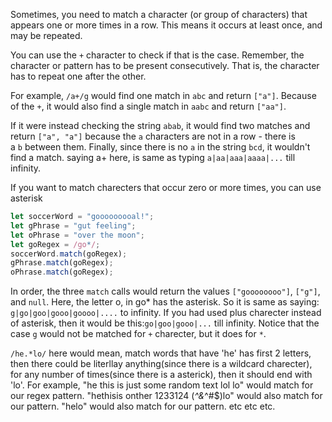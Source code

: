 Sometimes, you need to match a character (or group of characters) that appears one or more times in a row. This means it occurs at least once, and may be repeated.

You can use the `+` character to check if that is the case. Remember, the character or pattern has to be present consecutively. That is, the character has to repeat one after the other.

For example, `/a+/g` would find one match in `abc` and return `["a"]`. Because of the `+`, it would also find a single match in `aabc` and return `["aa"]`.

If it were instead checking the string `abab`, it would find two matches and return `["a", "a"]` because the `a` characters are not in a row - there is a `b` between them. Finally, since there is no `a` in the string `bcd`, it wouldn't find a match.
saying a+ here, is same as typing `a|aa|aaa|aaaa|...` till infinity. 

If you want to match charecters that occur zero or more times, you can use asterisk
```js
let soccerWord = "gooooooooal!";
let gPhrase = "gut feeling";
let oPhrase = "over the moon";
let goRegex = /go*/;
soccerWord.match(goRegex);
gPhrase.match(goRegex);
oPhrase.match(goRegex);
```
In order, the three `match` calls would return the values `["goooooooo"]`, `["g"]`, and `null`.
Here, the letter o, in go* has the asterisk. So it is same as saying:
`g|go|goo|gooo|goooo|....` to infinity.
If you had used plus charecter instead of asterisk, then it would be this:`go|goo|gooo|...` till infinity. Notice that the case `g` would not be matched for `+` charecter, but it does for `*`.

`/he.*lo/` here would mean, match words that have 'he' has first 2 letters, then there could be literllay anything(since there is a wildcard charecter), for any number of times(since there is a asterick), then it should end with 'lo'. 
For example,
"he this is just some random text lol lo" would match for our regex pattern. 
"hethisis onther 1233124 (*^&*^#$)lo" would also match for our pattern. 
"helo" would also match for our pattern. 
etc etc etc.
